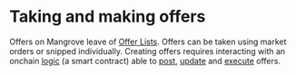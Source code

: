 # Taking and making offers

Offers on Mangrove leave of [Offer Lists](market.md). Offers can be taken using market orders or snipped individually. Creating offers requires interacting with an onchain [logic](reactive-offer/maker-contract.md#offer-logic) (a smart contract) able to [post](reactive-offer/#posting-a-new-offer), [update](reactive-offer/#updating-an-existing-offer) and [execute](reactive-offer/maker-contract.md) offers.
